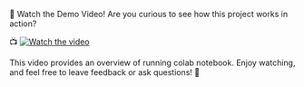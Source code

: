 🎥 Watch the Demo Video!
Are you curious to see how this project works in action? 

📺 [![Watch the video](https://img.shields.io/badge/YouTube-Watch-red?logo=youtube)](https://www.youtube.com/watch?v=NJDJWKY0LrQ&feature=youtu.be)  

This video provides an overview of running colab notebook.
Enjoy watching, and feel free to leave feedback or ask questions! 🚀

